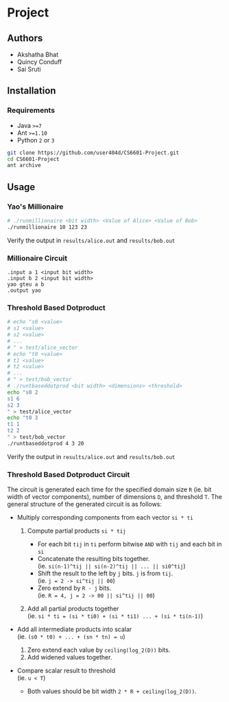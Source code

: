 # Project

## Authors

- Akshatha Bhat
- Quincy Conduff
- Sai Sruti

## Installation

### Requirements

- Java `>=7`
- Ant `>=1.10`
- Python `2` or `3`

```bash
git clone https://github.com/user404d/CS6601-Project.git
cd CS6601-Project
ant archive
```

## Usage

### Yao's Millionaire

```bash
# ./runmillionaire <bit width> <Value of Alice> <Value of Bob>
./runmillionaire 10 123 23
```

Verify the output in `results/alice.out` and `results/bob.out`

### Millionaire Circuit

```plain
.input a 1 <input bit width>
.input b 2 <input bit width>
yao gteu a b
.output yao
```

### Threshold Based Dotproduct

```bash
# echo "s0 <value>
# s1 <value>
# s2 <value>
# ...
# " > test/alice_vector
# echo "t0 <value>
# t1 <value>
# t2 <value>
# ...
# " > test/bob_vector
# ./runtbaseddotprod <bit width> <dimensions> <threshold>
echo "s0 2
s1 6
s2 3
" > test/alice_vector
echo "t0 3
t1 1
t2 2
" > test/bob_vector
./runtbaseddotprod 4 3 20
```

Verify the output in `results/alice.out` and `results/bob.out`

### Threshold Based Dotproduct Circuit

The circuit is generated each time for the specified domain size `R` (ie. bit width of vector components), number of dimensions `D`, and threshold `T`. The general structure of the generated circuit is as follows:

- Multiply corresponding components from each vector `si * ti`

  1. Compute partial products `si * tij`
      - For each bit `tij` in `ti` perform bitwise `AND` with `tij` and each bit in `si`
      - Concatenate the resulting bits together. \
        (ie. `si(n-1)^tij || si(n-2)^tij || ... || si0^tij`)
      - Shift the result to the left by `j` bits. `j` is from `tij`. \
        (ie. `j = 2 -> si^tij || 00`)
      - Zero extend by `R - j` bits. \
        (ie. `R = 4, j = 2 -> 00 || si^tij || 00`)

  2. Add all partial products together \
    (ie. `si * ti = (si * ti0) + (si * ti1) ... + (si * ti(n-1)`)

- Add all intermediate products into scalar \
(ie. `(s0 * t0) + ... + (sn * tn) = u`)

  1. Zero extend each value by `ceiling(log_2(D))` bits.
  2. Add widened values together.

- Compare scalar result to threshold \
(ie. `u < T`)

  - Both values should be bit width `2 * R + ceiling(log_2(D))`.